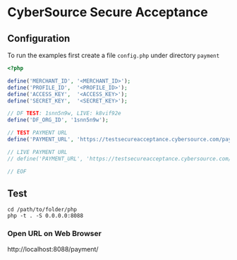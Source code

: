 CyberSource Secure Acceptance
=============================

## Configuration

To run the examples first create a file `config.php` under directory `payment`

```php
<?php

define('MERCHANT_ID', '<MERCHANT_ID>');
define('PROFILE_ID',  '<PROFILE_ID>');
define('ACCESS_KEY',  '<ACCESS_KEY>');
define('SECRET_KEY',  '<SECRET_KEY>');

// DF TEST: 1snn5n9w, LIVE: k8vif92e 
define('DF_ORG_ID', '1snn5n9w');

// TEST PAYMENT URL
define('PAYMENT_URL', 'https://testsecureacceptance.cybersource.com/pay');

// LIVE PAYMENT URL
// define('PAYMENT_URL', 'https://testsecureacceptance.cybersource.com/pay');

// EOF
```

## Test

```
cd /path/to/folder/php
php -t . -S 0.0.0.0:8088
```

### Open URL on Web Browser
http://localhost:8088/payment/
